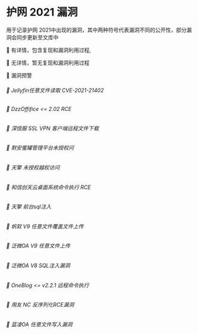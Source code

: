 # 护网 2021 漏洞

用于记录护网 2021中出现的漏洞，其中两种符号代表漏洞不同的公开性，部分漏洞会同步更新至文库中





🐬     有详情，包含复现和漏洞利用过程,

🦈     无详情，暂无复现和漏洞利用过程

🐑	 漏洞预警





###### 🐬 Jellyfin任意文件读取 CVE-2021-21402 

###### 🐬 DzzOffifice <= 2.02 RCE

###### 🐬 深信服 SSL VPN 客户端远程文件下载

###### 🐬 默安蜜罐管理平台未授权问

###### 🐬 天擎 未授权越权访问 

###### 🐬 和信创天云桌面系统命令执行 RCE

###### 🐬 天擎 前台sql注入

###### 🐬 帆软 V9 任意文件覆盖文件上传

###### 🐬 泛微OA V9 任意文件上传

###### 🐬 泛微OA V8 SQL注入漏洞

###### 🐬 OneBlog <= v2.2.1 远程命令执行

###### 🐬 用友 NC 反序列化RCE漏洞

###### 🐬 蓝凌OA 任意文件写入漏洞